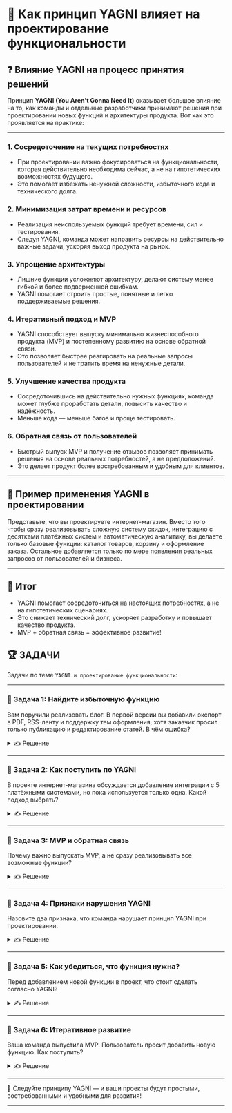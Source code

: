 # 📌 Как принцип YAGNI влияет на проектирование функциональности

## ❓ Влияние YAGNI на процесс принятия решений

Принцип **YAGNI (You Aren't Gonna Need It)** оказывает большое влияние на то, как команды и отдельные разработчики принимают решения при проектировании новых функций и архитектуры продукта. Вот как это проявляется на практике:

---

### 1. Сосредоточение на текущих потребностях
- При проектировании важно фокусироваться на функциональности, которая действительно необходима сейчас, а не на гипотетических возможностях будущего.
- Это помогает избежать ненужной сложности, избыточного кода и технического долга.

### 2. Минимизация затрат времени и ресурсов
- Реализация неиспользуемых функций требует времени, сил и тестирования.
- Следуя YAGNI, команда может направить ресурсы на действительно важные задачи, ускоряя выход продукта на рынок.

### 3. Упрощение архитектуры
- Лишние функции усложняют архитектуру, делают систему менее гибкой и более подверженной ошибкам.
- YAGNI помогает строить простые, понятные и легко поддерживаемые решения.

### 4. Итеративный подход и MVP
- YAGNI способствует выпуску минимально жизнеспособного продукта (MVP) и постепенному развитию на основе обратной связи.
- Это позволяет быстрее реагировать на реальные запросы пользователей и не тратить время на ненужные детали.

### 5. Улучшение качества продукта
- Сосредоточившись на действительно нужных функциях, команда может глубже проработать детали, повысить качество и надёжность.
- Меньше кода — меньше багов и проще тестировать.

### 6. Обратная связь от пользователей
- Быстрый выпуск MVP и получение отзывов позволяет принимать решения на основе реальных потребностей, а не предположений.
- Это делает продукт более востребованным и удобным для клиентов.

---

## 🔹 Пример применения YAGNI в проектировании

Представьте, что вы проектируете интернет-магазин. Вместо того чтобы сразу реализовывать сложную систему скидок, интеграцию с десятками платёжных систем и автоматическую аналитику, вы делаете только базовые функции: каталог товаров, корзину и оформление заказа. Остальное добавляется только по мере появления реальных запросов от пользователей и бизнеса.

---

## 🎯 Итог

- YAGNI помогает сосредоточиться на настоящих потребностях, а не на гипотетических сценариях.
- Это снижает технический долг, ускоряет разработку и повышает качество продукта.
- MVP + обратная связь = эффективное развитие!

## 🏆 ЗАДАЧИ

Задачи по теме `YAGNI и проектирование функциональности`:

---

### 📌 Задача 1: Найдите избыточную функцию
Вам поручили реализовать блог. В первой версии вы добавили экспорт в PDF, RSS-ленту и поддержку тем оформления, хотя заказчик просил только публикацию и редактирование статей. В чём ошибка?
<details>
<summary>✍ Решение</summary>

Ошибка — преждевременная реализация функций, которые не требуются сейчас. Следовало реализовать только базовый функционал.
</details>

---

### 📌 Задача 2: Как поступить по YAGNI
В проекте интернет-магазина обсуждается добавление интеграции с 5 платёжными системами, но пока используется только одна. Какой подход выбрать?
<details>
<summary>✍ Решение</summary>

Реализовать только интеграцию с одной платёжной системой, а остальные добавить по мере необходимости.
</details>

---

### 📌 Задача 3: MVP и обратная связь
Почему важно выпускать MVP, а не сразу реализовывать все возможные функции?
<details>
<summary>✍ Решение</summary>

MVP позволяет быстрее получить обратную связь, не тратить ресурсы на ненужные функции и делать продукт, который действительно нужен пользователям.
</details>

---

### 📌 Задача 4: Признаки нарушения YAGNI
Назовите два признака, что команда нарушает принцип YAGNI при проектировании.
<details>
<summary>✍ Решение</summary>

1. Реализация функций, которые не требуются текущими задачами или пользователями.
2. Усложнение архитектуры и интерфейса без реальной необходимости.
</details>

---

### 📌 Задача 5: Как убедиться, что функция нужна?
Перед добавлением новой функции в проект, что стоит сделать согласно YAGNI?
<details>
<summary>✍ Решение</summary>

Проконсультироваться с пользователями или заказчиком, убедиться в реальной необходимости функции, а не реализовывать её "на всякий случай".
</details>

---

### 📌 Задача 6: Итеративное развитие
Ваша команда выпустила MVP. Пользователь просит добавить новую функцию. Как поступить?
<details>
<summary>✍ Решение</summary>

Добавлять новые функции только по мере появления реальных запросов и потребностей пользователей, а не заранее.
</details>

---

🎉 Следуйте принципу YAGNI — и ваши проекты будут простыми, востребованными и удобными для развития!

--- 